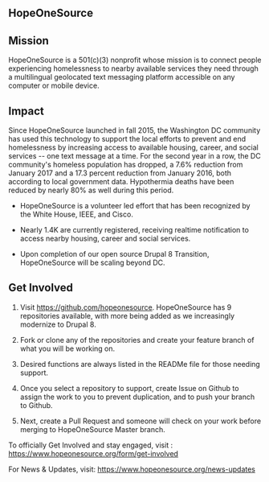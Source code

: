## HopeOneSource

## Mission
HopeOneSource is a 501(c)(3) nonprofit whose mission is to connect people experiencing homelessness to nearby available services they need through a multilingual geolocated text messaging platform accessible on any computer or mobile device.

## Impact
Since HopeOneSource launched in fall 2015, the Washington DC community has used this technology to support the local efforts to prevent and end homelessness by increasing access to available housing, career, and social services -- one text message at a time. For the second year in a row, the DC community's homeless population has dropped, a 7.6% reduction from January 2017 and a 17.3 percent reduction from January 2016, both according to local government data. Hypothermia deaths have been reduced by nearly 80% as well during this period.

- HopeOneSource is a volunteer led effort that has been recognized by the White House, IEEE, and Cisco.

- Nearly 1.4K are currently registered, receiving realtime notification to access nearby housing, career and social services.

- Upon completion of our open source Drupal 8 Transition, HopeOneSource will be scaling beyond DC.

## Get Involved

1. Visit https://github.com/hopeonesource. HopeOneSource has 9 repositories available, with more being added as we increasingly modernize to Drupal 8.

2. Fork or clone any of the repositories and create your feature branch of what you will be working on.

3. Desired functions are always listed in the READMe file for those needing support.

4. Once you select a repository to support, create Issue on Github to assign the work to you to prevent duplication, and to push your branch to Github.

5. Next, create a Pull Request and someone will check on your work before merging to HopeOneSource Master branch.



To officially Get Involved and stay engaged, visit : https://www.hopeonesource.org/form/get-involved

For News & Updates, visit:
https://www.hopeonesource.org/news-updates
